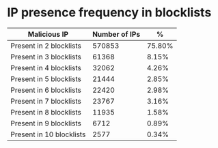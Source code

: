 # IP presence frequency in blocklists
| Malicious IP | Number of IPs | % |
|----|----|----|
| Present in 2 blocklists | 570853 | 75.80% |
| Present in 3 blocklists | 61368 | 8.15% |
| Present in 4 blocklists | 32062 | 4.26% |
| Present in 5 blocklists | 21444 | 2.85% |
| Present in 6 blocklists | 22420 | 2.98% |
| Present in 7 blocklists | 23767 | 3.16% |
| Present in 8 blocklists | 11935 | 1.58% |
| Present in 9 blocklists | 6712 | 0.89% |
| Present in 10 blocklists | 2577 | 0.34% |
